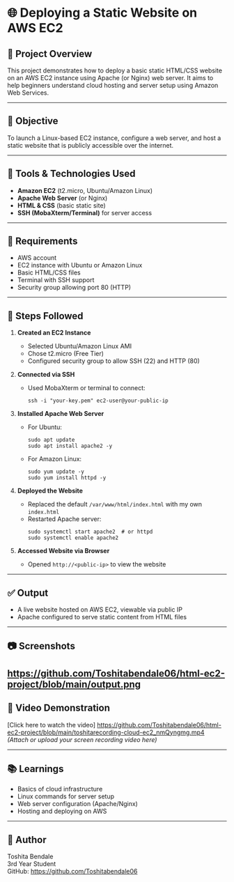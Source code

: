 # 🌐 Deploying a Static Website on AWS EC2

## 🚀 Project Overview

This project demonstrates how to deploy a basic static HTML/CSS website on an AWS EC2 instance using Apache (or Nginx) web server. It aims to help beginners understand cloud hosting and server setup using Amazon Web Services.

---

## 🎯 Objective

To launch a Linux-based EC2 instance, configure a web server, and host a static website that is publicly accessible over the internet.

---

## 🔧 Tools & Technologies Used

- **Amazon EC2** (t2.micro, Ubuntu/Amazon Linux)
- **Apache Web Server** (or Nginx)
- **HTML & CSS** (basic static site)
- **SSH (MobaXterm/Terminal)** for server access

---

## 🧰 Requirements

- AWS account
- EC2 instance with Ubuntu or Amazon Linux
- Basic HTML/CSS files
- Terminal with SSH support
- Security group allowing port 80 (HTTP)

---

## 📌 Steps Followed

1. **Created an EC2 Instance**
   - Selected Ubuntu/Amazon Linux AMI
   - Chose t2.micro (Free Tier)
   - Configured security group to allow SSH (22) and HTTP (80)

2. **Connected via SSH**
   - Used MobaXterm or terminal to connect:
     ```
     ssh -i "your-key.pem" ec2-user@your-public-ip
     ```

3. **Installed Apache Web Server**
   - For Ubuntu:
     ```
     sudo apt update
     sudo apt install apache2 -y
     ```
   - For Amazon Linux:
     ```
     sudo yum update -y
     sudo yum install httpd -y
     ```

4. **Deployed the Website**
   - Replaced the default `/var/www/html/index.html` with my own `index.html`
   - Restarted Apache server:
     ```
     sudo systemctl start apache2  # or httpd
     sudo systemctl enable apache2
     ```

5. **Accessed Website via Browser**
   - Opened `http://<public-ip>` to view the website

---

## ✅ Output

- A live website hosted on AWS EC2, viewable via public IP
- Apache configured to serve static content from HTML files

---

## 📷 Screenshots

https://github.com/Toshitabendale06/html-ec2-project/blob/main/output.png
---

## 🎥 Video Demonstration

[Click here to watch the video] https://github.com/Toshitabendale06/html-ec2-project/blob/main/toshitarecording-cloud-ec2_nmQyngmg.mp4  
*(Attach or upload your screen recording video here)*

---

## 📚 Learnings

- Basics of cloud infrastructure
- Linux commands for server setup
- Web server configuration (Apache/Nginx)
- Hosting and deploying on AWS

---

## 💬 Author

Toshita Bendale  
3rd Year Student  
GitHub: https://github.com/Toshitabendale06

